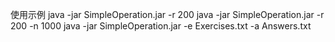使用示例
java -jar SimpleOperation.jar -r 200 
java -jar SimpleOperation.jar -r 200 -n 1000
java -jar SimpleOperation.jar -e Exercises.txt -a Answers.txt